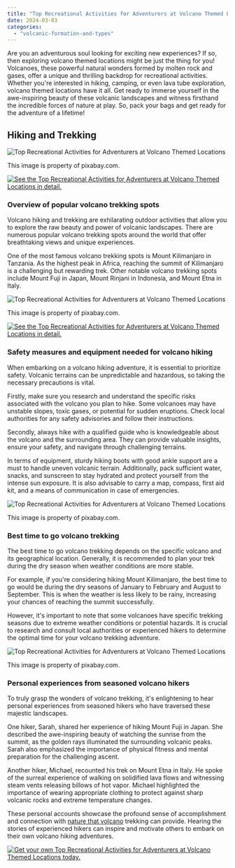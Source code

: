 ```yaml
---
title: "Top Recreational Activities for Adventurers at Volcano Themed Locations"
date: 2024-03-03
categories: 
  - "volcanic-formation-and-types"
---
```


Are you an adventurous soul looking for exciting new experiences? If so, then exploring volcano themed locations might be just the thing for you! Volcanoes, these powerful natural wonders formed by molten rock and gases, offer a unique and thrilling backdrop for recreational activities. Whether you're interested in hiking, camping, or even lava tube exploration, volcano themed locations have it all. Get ready to immerse yourself in the awe-inspiring beauty of these volcanic landscapes and witness firsthand the incredible forces of nature at play. So, pack your bags and get ready for the adventure of a lifetime!

## Hiking and Trekking

![Top Recreational Activities for Adventurers at Volcano Themed Locations](images/top-recreational-activities-for-adventurers-at-volcano-themed-locations-1024x682.jpg "Top Recreational Activities for Adventurers at Volcano Themed Locations")

This image is property of pixabay.com.

[![See the Top Recreational Activities for Adventurers at Volcano Themed Locations in detail.](images/visit-official-website-indigo-14-88.png "See the Top Recreational Activities for Adventurers at Volcano Themed Locations in detail.")](https://www.hawaiitours.com/?ref=poolboy17 "See the Top Recreational Activities for Adventurers at Volcano Themed Locations in detail.")

### Overview of popular volcano trekking spots

Volcano hiking and trekking are exhilarating outdoor activities that allow you to explore the raw beauty and power of volcanic landscapes. There are numerous popular volcano trekking spots around the world that offer breathtaking views and unique experiences.

One of the most famous volcano trekking spots is Mount Kilimanjaro in Tanzania. As the highest peak in Africa, reaching the summit of Kilimanjaro is a challenging but rewarding trek. Other notable volcano trekking spots include Mount Fuji in Japan, Mount Rinjani in Indonesia, and Mount Etna in Italy.

![Top Recreational Activities for Adventurers at Volcano Themed Locations](images/top-recreational-activities-for-adventurers-at-volcano-themed-locations-1-1024x682.jpg "Top Recreational Activities for Adventurers at Volcano Themed Locations")

This image is property of pixabay.com.

[![See the Top Recreational Activities for Adventurers at Volcano Themed Locations in detail.](images/visit-official-website-blue-grey-7-74.png "See the Top Recreational Activities for Adventurers at Volcano Themed Locations in detail.")](https://www.hawaiitours.com/?ref=poolboy17 "See the Top Recreational Activities for Adventurers at Volcano Themed Locations in detail.")

### Safety measures and equipment needed for volcano hiking

When embarking on a volcano hiking adventure, it is essential to prioritize safety. Volcanic terrains can be unpredictable and hazardous, so taking the necessary precautions is vital.

Firstly, make sure you research and understand the specific risks associated with the volcano you plan to hike. Some volcanoes may have unstable slopes, toxic gases, or potential for sudden eruptions. Check local authorities for any safety advisories and follow their instructions.

Secondly, always hike with a qualified guide who is knowledgeable about the volcano and the surrounding area. They can provide valuable insights, ensure your safety, and navigate through challenging terrains.

In terms of equipment, sturdy hiking boots with good ankle support are a must to handle uneven volcanic terrain. Additionally, pack sufficient water, snacks, and sunscreen to stay hydrated and protect yourself from the intense sun exposure. It is also advisable to carry a map, compass, first aid kit, and a means of communication in case of emergencies.

![Top Recreational Activities for Adventurers at Volcano Themed Locations](images/top-recreational-activities-for-adventurers-at-volcano-themed-locations-2-1024x683.jpg "Top Recreational Activities for Adventurers at Volcano Themed Locations")

This image is property of pixabay.com.

### Best time to go volcano trekking

The best time to go volcano trekking depends on the specific volcano and its geographical location. Generally, it is recommended to plan your trek during the dry season when weather conditions are more stable.

For example, if you're considering hiking Mount Kilimanjaro, the best time to go would be during the dry seasons of January to February and August to September. This is when the weather is less likely to be rainy, increasing your chances of reaching the summit successfully.

However, it's important to note that some volcanoes have specific trekking seasons due to extreme weather conditions or potential hazards. It is crucial to research and consult local authorities or experienced hikers to determine the optimal time for your volcano trekking adventure.

![Top Recreational Activities for Adventurers at Volcano Themed Locations](images/top-recreational-activities-for-adventurers-at-volcano-themed-locations-3-1024x768.jpg "Top Recreational Activities for Adventurers at Volcano Themed Locations")

This image is property of pixabay.com.

### Personal experiences from seasoned volcano hikers

To truly grasp the wonders of volcano trekking, it's enlightening to hear personal experiences from seasoned hikers who have traversed these majestic landscapes.

One hiker, Sarah, shared her experience of hiking Mount Fuji in Japan. She described the awe-inspiring beauty of watching the sunrise from the summit, as the golden rays illuminated the surrounding volcanic peaks. Sarah also emphasized the importance of physical fitness and mental preparation for the challenging ascent.

Another hiker, Michael, recounted his trek on Mount Etna in Italy. He spoke of the surreal experience of walking on solidified lava flows and witnessing steam vents releasing billows of hot vapor. Michael highlighted the importance of wearing appropriate clothing to protect against sharp volcanic rocks and extreme temperature changes.

These personal accounts showcase the profound sense of accomplishment and connection with [nature that volcano](https://magmamatters.com/the-art-and-science-of-volcano-monitoring/ "The Art and Science of Volcano Monitoring") trekking can provide. Hearing the stories of experienced hikers can inspire and motivate others to embark on their own volcano hiking adventures.

[![Get your own Top Recreational Activities for Adventurers at Volcano Themed Locations today.](images/visit-official-website-deep-orange-45-75.png "Get your own Top Recreational Activities for Adventurers at Volcano Themed Locations today.")](https://www.hawaiitours.com/?ref=poolboy17 "Get your own Top Recreational Activities for Adventurers at Volcano Themed Locations today.")
